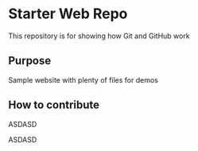 # Starter Web Repo

This repository is for showing how Git and GitHub work

## Purpose

Sample website with plenty of files for demos

## How to contribute


ASDASD


ASDASD